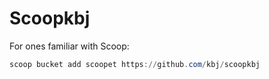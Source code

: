 # Scoopkbj

For ones familiar with Scoop:

```powershell
scoop bucket add scoopet https://github.com/kbj/scoopkbj
```